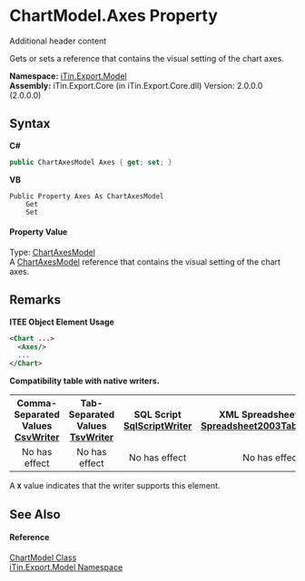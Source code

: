 # ChartModel.Axes Property 
Additional header content 

Gets or sets a reference that contains the visual setting of the chart axes.

**Namespace:**&nbsp;<a href="N_iTin_Export_Model">iTin.Export.Model</a><br />**Assembly:**&nbsp;iTin.Export.Core (in iTin.Export.Core.dll) Version: 2.0.0.0 (2.0.0.0)

## Syntax

**C#**<br />
``` C#
public ChartAxesModel Axes { get; set; }
```

**VB**<br />
``` VB
Public Property Axes As ChartAxesModel
	Get
	Set
```


#### Property Value
Type: <a href="T_iTin_Export_Model_ChartAxesModel">ChartAxesModel</a><br />A <a href="T_iTin_Export_Model_ChartAxesModel">ChartAxesModel</a> reference that contains the visual setting of the chart axes.

## Remarks

**ITEE Object Element Usage**<br />
``` XML
<Chart ...>
  <Axes/>
  ...
</Chart>
```


<strong>Compatibility table with native writers.</strong><table><tr><th>Comma-Separated Values<br /><a href="T_iTin_Export_Writers_CsvWriter">CsvWriter</a></th><th>Tab-Separated Values<br /><a href="T_iTin_Export_Writers_TsvWriter">TsvWriter</a></th><th>SQL Script<br /><a href="T_iTin_Export_Writers_SqlScriptWriter">SqlScriptWriter</a></th><th>XML Spreadsheet 2003<br /><a href="T_iTin_Export_Writers_Spreadsheet2003TabularWriter">Spreadsheet2003TabularWriter</a></th></tr><tr><td align="center">No has effect</td><td align="center">No has effect</td><td align="center">No has effect</td><td align="center">No has effect</td></tr></table> A <strong>`X`</strong> value indicates that the writer supports this element.


## See Also


#### Reference
<a href="T_iTin_Export_Model_ChartModel">ChartModel Class</a><br /><a href="N_iTin_Export_Model">iTin.Export.Model Namespace</a><br />